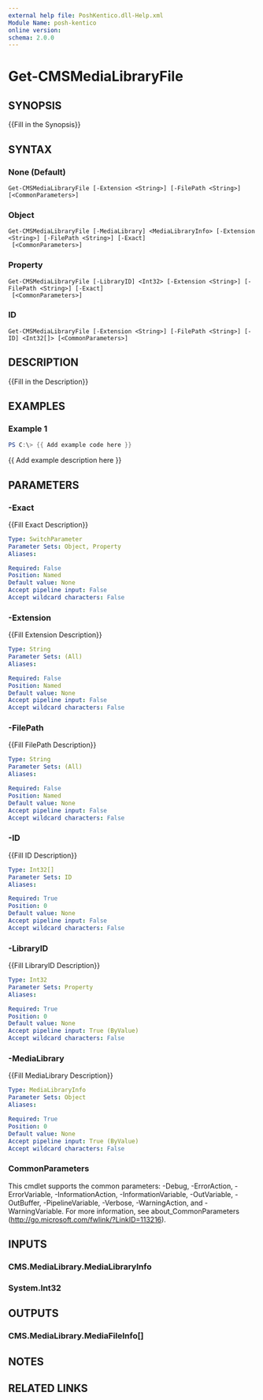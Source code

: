 ```yaml
---
external help file: PoshKentico.dll-Help.xml
Module Name: posh-kentico
online version:
schema: 2.0.0
---
```


# Get-CMSMediaLibraryFile

## SYNOPSIS
{{Fill in the Synopsis}}

## SYNTAX

### None (Default)
```
Get-CMSMediaLibraryFile [-Extension <String>] [-FilePath <String>] [<CommonParameters>]
```

### Object
```
Get-CMSMediaLibraryFile [-MediaLibrary] <MediaLibraryInfo> [-Extension <String>] [-FilePath <String>] [-Exact]
 [<CommonParameters>]
```

### Property
```
Get-CMSMediaLibraryFile [-LibraryID] <Int32> [-Extension <String>] [-FilePath <String>] [-Exact]
 [<CommonParameters>]
```

### ID
```
Get-CMSMediaLibraryFile [-Extension <String>] [-FilePath <String>] [-ID] <Int32[]> [<CommonParameters>]
```

## DESCRIPTION
{{Fill in the Description}}

## EXAMPLES

### Example 1
```powershell
PS C:\> {{ Add example code here }}
```

{{ Add example description here }}

## PARAMETERS

### -Exact
{{Fill Exact Description}}

```yaml
Type: SwitchParameter
Parameter Sets: Object, Property
Aliases:

Required: False
Position: Named
Default value: None
Accept pipeline input: False
Accept wildcard characters: False
```

### -Extension
{{Fill Extension Description}}

```yaml
Type: String
Parameter Sets: (All)
Aliases:

Required: False
Position: Named
Default value: None
Accept pipeline input: False
Accept wildcard characters: False
```

### -FilePath
{{Fill FilePath Description}}

```yaml
Type: String
Parameter Sets: (All)
Aliases:

Required: False
Position: Named
Default value: None
Accept pipeline input: False
Accept wildcard characters: False
```

### -ID
{{Fill ID Description}}

```yaml
Type: Int32[]
Parameter Sets: ID
Aliases:

Required: True
Position: 0
Default value: None
Accept pipeline input: False
Accept wildcard characters: False
```

### -LibraryID
{{Fill LibraryID Description}}

```yaml
Type: Int32
Parameter Sets: Property
Aliases:

Required: True
Position: 0
Default value: None
Accept pipeline input: True (ByValue)
Accept wildcard characters: False
```

### -MediaLibrary
{{Fill MediaLibrary Description}}

```yaml
Type: MediaLibraryInfo
Parameter Sets: Object
Aliases:

Required: True
Position: 0
Default value: None
Accept pipeline input: True (ByValue)
Accept wildcard characters: False
```

### CommonParameters
This cmdlet supports the common parameters: -Debug, -ErrorAction, -ErrorVariable, -InformationAction, -InformationVariable, -OutVariable, -OutBuffer, -PipelineVariable, -Verbose, -WarningAction, and -WarningVariable.
For more information, see about_CommonParameters (http://go.microsoft.com/fwlink/?LinkID=113216).

## INPUTS

### CMS.MediaLibrary.MediaLibraryInfo

### System.Int32

## OUTPUTS

### CMS.MediaLibrary.MediaFileInfo[]

## NOTES

## RELATED LINKS
